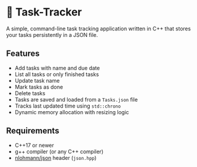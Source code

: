 # 📝 Task-Tracker

A simple, command-line task tracking application written in C++ that stores your tasks persistently in a JSON file.

## Features

- Add tasks with name and due date
- List all tasks or only finished tasks
- Update task name
- Mark tasks as done
- Delete tasks
- Tasks are saved and loaded from a `Tasks.json` file
- Tracks last updated time using `std::chrono`
- Dynamic memory allocation with resizing logic

## Requirements

- C++17 or newer
- g++ compiler (or any C++ compiler)
- [nlohmann/json](https://github.com/nlohmann/json) header (`json.hpp`)
 